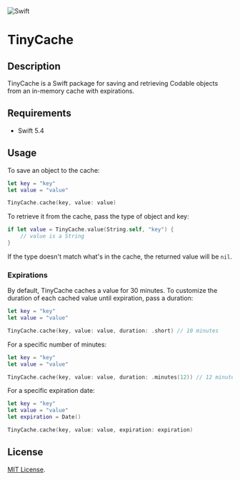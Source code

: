 ![Swift](https://img.shields.io/badge/Swift-5.4-orange.svg)

# TinyCache

## Description

TinyCache is a Swift package for saving and retrieving Codable objects from an in-memory cache with expirations.

## Requirements

- Swift 5.4

## Usage

To save an object to the cache:

```swift
let key = "key"
let value = "value"

TinyCache.cache(key, value: value)
```

To retrieve it from the cache, pass the type of object and key:

```swift
if let value = TinyCache.value(String.self, "key") {
    // value is a String
}
```

If the type doesn't match what's in the cache, the returned value will be `nil`.

### Expirations

By default, TinyCache caches a value for 30 minutes. To customize the duration of each cached value until expiration, pass a duration:

```swift
let key = "key"
let value = "value"

TinyCache.cache(key, value: value, duration: .short) // 10 minutes
```

For a specific number of minutes:

```swift
let key = "key"
let value = "value"

TinyCache.cache(key, value: value, duration: .minutes(12)) // 12 minutes
```

For a specific expiration date:

```swift
let key = "key"
let value = "value"
let expiration = Date()

TinyCache.cache(key, value: value, expiration: expiration)
```

## License

[MIT License](http://opensource.org/licenses/MIT).
